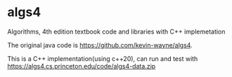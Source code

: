 # algs4
Algorithms, 4th edition textbook code and libraries with C++ implemetation

The original java code is https://github.com/kevin-wayne/algs4.

This is a C++ implementation(using c++20), can run and test with https://algs4.cs.princeton.edu/code/algs4-data.zip
